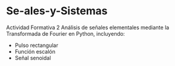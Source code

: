 # Se-ales-y-Sistemas
Actividad Formativa 2
Análisis de señales elementales mediante la Transformada de Fourier en Python, incluyendo:
- Pulso rectangular
- Función escalón
- Señal senoidal
